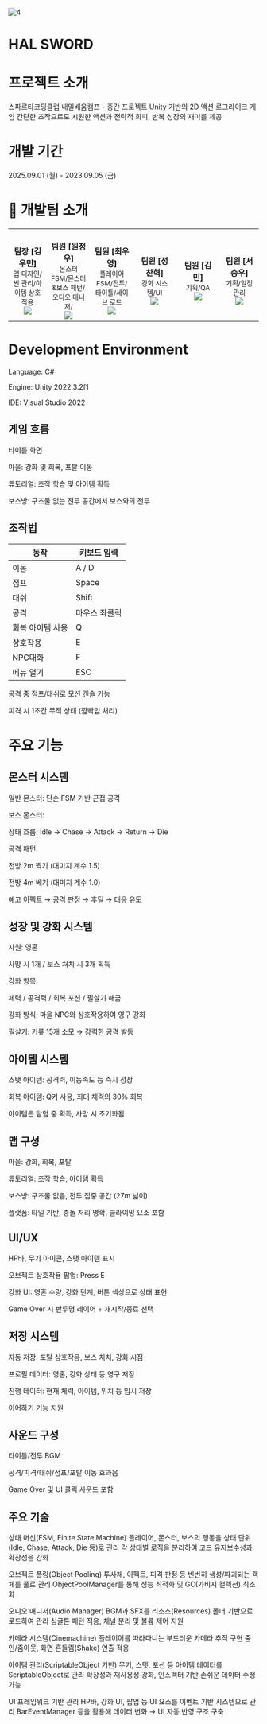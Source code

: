 

![4](https://github.com/user-attachments/assets/2e8350f3-a123-4323-9a96-350a3b0d06f1)

# HAL SWORD

# 프로젝트 소개
스파르타코딩클럽 내일배움캠프 - 중간 프로젝트 Unity 기반의 2D 액션 로그라이크 게임 간단한 조작으로도 시원한 액션과 전략적 회피, 반복 성장의 재미를 제공

# 개발 기간
2025.09.01 (월) - 2023.09.05 (금)

# 👥 개발팀 소개

<table align="center">
  <tr>
    <td align="center" width="200px">
      <br/>
      <b>팀장 [김우민]</b>
      <br/>
      <sub>맵 디자인/씬 관리/아이템 상호작용</sub>
      <br/>
      <a href="https://github.com/woomin0011">
        <img src="https://img.shields.io/badge/GitHub-181717?style=flat&logo=github&logoColor=white"/>
      </a>
    </td>
    <td align="center" width="200px">
      <br/>
      <b>팀원 [원정우]</b>
      <br/>
      <sub>몬스터 FSM/몬스터&보스 패턴/오디오 매니저/</sub>
      <br/>
      <a href="https://github.com/ONEJEUNGWOO">
        <img src="https://img.shields.io/badge/GitHub-181717?style=flat&logo=github&logoColor=white"/>
      </a>
    </td>
    <td align="center" width="200px">
      <br/>
      <b>팀원 [최우영]</b>
      <br/>
      <sub>플레이어 FSM/전투/타이틀/세이브 로드</sub>
      <br/>
      <a href="https://github.com/wooyoung-1">
        <img src="https://img.shields.io/badge/GitHub-181717?style=flat&logo=github&logoColor=white"/>
      </a>
    </td>
    <td align="center" width="200px">
      <br/>
      <b>팀원 [정찬혁]</b>
      <br/>
      <sub>강화 시스템/UI</sub>
      <br/>
      <a href="https://github.com/Veyro11">
        <img src="https://img.shields.io/badge/GitHub-181717?style=flat&logo=github&logoColor=white"/>
      </a>
    </td>
    <td align="center" width="200px">
      <br/>
      <b>팀원 [김민]</b>
      <br/>
      <sub>기획/QA</sub>
      <br/>
      <a href="https://github.com/Min545">
        <img src="https://img.shields.io/badge/GitHub-181717?style=flat&logo=github&logoColor=white"/>
      </a>
    </td>
    <td align="center" width="200px">
      <br/>
      <b>팀원 [서승우]</b>
      <br/>
      <sub>기획/일정관리</sub>
      <br/>
      <a href="https://github.com/polaris2910">
        <img src="https://img.shields.io/badge/GitHub-181717?style=flat&logo=github&logoColor=white"/>
      </a>
    </td>
  </tr>
</table>

# Development Environment
Language: C#

Engine: Unity 2022.3.2f1

IDE: Visual Studio 2022


## 게임 흐름
타이틀 화면

마을: 강화 및 회복, 포탈 이동

튜토리얼: 조작 학습 및 아이템 획득

보스방: 구조물 없는 전투 공간에서 보스와의 전투
## 조작법
| 동작             | 키보드 입력     |
|------------------|-----------------|
| 이동             | A / D           |
| 점프             | Space           |
| 대쉬             | Shift           |
| 공격             | 마우스 좌클릭   |
| 회복 아이템 사용 | Q               |
| 상호작용         | E               |
| NPC대화         | F               |
| 메뉴 열기        | ESC             |


공격 중 점프/대쉬로 모션 캔슬 가능

피격 시 1초간 무적 상태 (깜빡임 처리)

# 주요 기능

## 몬스터 시스템
일반 몬스터: 단순 FSM 기반 근접 공격

보스 몬스터:

상태 흐름: Idle → Chase → Attack → Return → Die

공격 패턴:

전방 2m 찍기 (대미지 계수 1.5)

전방 4m 베기 (대미지 계수 1.0)

예고 이펙트 → 공격 판정 → 후딜 → 대응 유도

## 성장 및 강화 시스템
자원: 영혼

사망 시 1개 / 보스 처치 시 3개 획득

강화 항목:

체력 / 공격력 / 회복 포션 / 필살기 해금

강화 방식: 마을 NPC와 상호작용하여 영구 강화

필살기: 기류 15개 소모 → 강력한 공격 발동

## 아이템 시스템
스탯 아이템: 공격력, 이동속도 등 즉시 성장

회복 아이템: Q키 사용, 최대 체력의 30% 회복

아이템은 탐험 중 획득, 사망 시 초기화됨

## 맵 구성
마을: 강화, 회복, 포탈

튜토리얼: 조작 학습, 아이템 획득

보스방: 구조물 없음, 전투 집중 공간 (27m 넓이)

플랫폼: 타일 기반, 충돌 처리 명확, 클라이밍 요소 포함

## UI/UX
HP바, 무기 아이콘, 스탯 아이템 표시

오브젝트 상호작용 팝업: Press E

강화 UI: 영혼 수량, 강화 단계, 버튼 색상으로 상태 표현

Game Over 시 반투명 레이어 + 재시작/종료 선택

## 저장 시스템
자동 저장: 포탈 상호작용, 보스 처치, 강화 시점

프로필 데이터: 영혼, 강화 상태 등 영구 저장

진행 데이터: 현재 체력, 아이템, 위치 등 임시 저장

이어하기 기능 지원

## 사운드 구성
타이틀/전투 BGM

공격/피격/대쉬/점프/포탈 이동 효과음

Game Over 및 UI 클릭 사운드 포함

## 주요 기술
상태 머신(FSM, Finite State Machine)
플레이어, 몬스터, 보스의 행동을 상태 단위(Idle, Chase, Attack, Die 등)로 관리
각 상태별 로직을 분리하여 코드 유지보수성과 확장성을 강화

오브젝트 풀링(Object Pooling)
투사체, 이펙트, 피격 판정 등 빈번히 생성/파괴되는 객체를 풀로 관리
ObjectPoolManager를 통해 성능 최적화 및 GC(가비지 컬렉션) 최소화

오디오 매니저(Audio Manager)
BGM과 SFX를 리소스(Resources) 폴더 기반으로 로드하여 관리
싱글톤 패턴 적용, 채널 분리 및 볼륨 제어 지원

카메라 시스템(Cinemachine)
플레이어를 따라다니는 부드러운 카메라 추적 구현
줌인/줌아웃, 화면 흔들림(Shake) 연출 적용

아이템 관리(ScriptableObject 기반)
무기, 스탯, 포션 등 아이템 데이터를 ScriptableObject로 관리
확장성과 재사용성 강화, 인스펙터 기반 손쉬운 데이터 수정 가능

UI 프레임워크 기반 관리
HP바, 강화 UI, 팝업 등 UI 요소를 이벤트 기반 시스템으로 관리
BarEventManager 등을 활용해 데이터 변화 → UI 자동 반영 구조 구축



